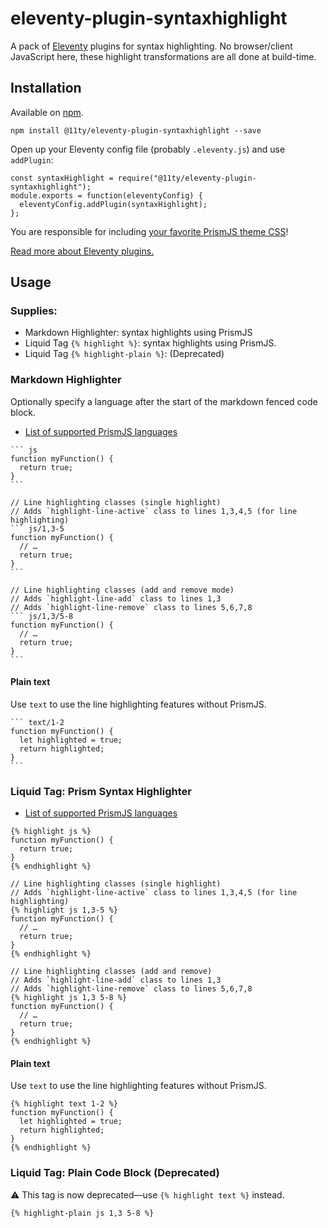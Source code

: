 # eleventy-plugin-syntaxhighlight

A pack of [Eleventy](https://github.com/11ty/eleventy) plugins for syntax highlighting. No browser/client JavaScript here, these highlight transformations are all done at build-time.

## Installation

Available on [npm](https://www.npmjs.com/package/@11ty/eleventy-plugin-syntaxhighlight).

```
npm install @11ty/eleventy-plugin-syntaxhighlight --save
```

Open up your Eleventy config file (probably `.eleventy.js`) and use `addPlugin`:

```
const syntaxHighlight = require("@11ty/eleventy-plugin-syntaxhighlight");
module.exports = function(eleventyConfig) {
  eleventyConfig.addPlugin(syntaxHighlight);
};
```

You are responsible for including [your favorite PrismJS theme CSS](https://github.com/PrismJS/prism-themes)!

[Read more about Eleventy plugins.](https://github.com/11ty/eleventy/blob/master/docs/plugins.md)

## Usage

### Supplies:

* Markdown Highlighter: syntax highlights using PrismJS
* Liquid Tag `{% highlight %}`: syntax highlights using PrismJS.
* Liquid Tag `{% highlight-plain %}`: (Deprecated)

### Markdown Highlighter

Optionally specify a language after the start of the markdown fenced code block.

* [List of supported PrismJS languages](http://prismjs.com/#languages-list)

````
``` js
function myFunction() {
  return true;
}
```
````

````
// Line highlighting classes (single highlight)
// Adds `highlight-line-active` class to lines 1,3,4,5 (for line highlighting)
``` js/1,3-5
function myFunction() {
  // …
  return true;
}
```
````

````
// Line highlighting classes (add and remove mode)
// Adds `highlight-line-add` class to lines 1,3
// Adds `highlight-line-remove` class to lines 5,6,7,8
``` js/1,3/5-8
function myFunction() {
  // …
  return true;
}
```
````

#### Plain text

Use `text` to use the line highlighting features without PrismJS.

````
``` text/1-2
function myFunction() {
  let highlighted = true;
  return highlighted;
}
```
````

### Liquid Tag: Prism Syntax Highlighter

* [List of supported PrismJS languages](http://prismjs.com/#languages-list)

```
{% highlight js %}
function myFunction() {
  return true;
}
{% endhighlight %}
```

```
// Line highlighting classes (single highlight)
// Adds `highlight-line-active` class to lines 1,3,4,5 (for line highlighting)
{% highlight js 1,3-5 %}
function myFunction() {
  // …
  return true;
}
{% endhighlight %}
```

```
// Line highlighting classes (add and remove)
// Adds `highlight-line-add` class to lines 1,3
// Adds `highlight-line-remove` class to lines 5,6,7,8
{% highlight js 1,3 5-8 %}
function myFunction() {
  // …
  return true;
}
{% endhighlight %}
```

#### Plain text

Use `text` to use the line highlighting features without PrismJS.

```
{% highlight text 1-2 %}
function myFunction() {
  let highlighted = true;
  return highlighted;
}
{% endhighlight %}
```

### Liquid Tag: Plain Code Block (Deprecated)

⚠️ This tag is now deprecated—use `{% highlight text %}` instead.

```
{% highlight-plain js 1,3 5-8 %}
```
